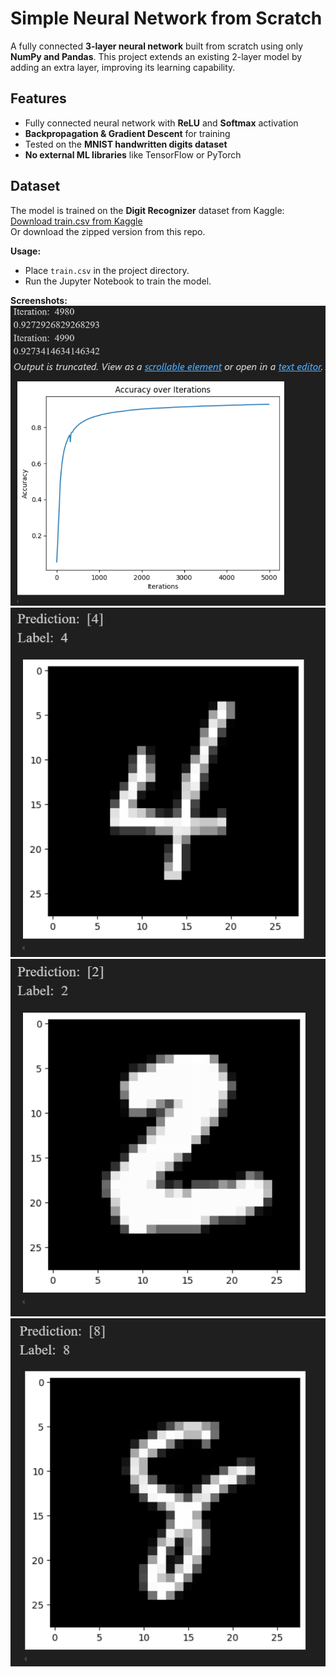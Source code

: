 # Simple Neural Network from Scratch

A fully connected **3-layer neural network** built from scratch using only **NumPy and Pandas**. This project extends an existing 2-layer model by adding an extra layer, improving its learning capability.

## Features
- Fully connected neural network with **ReLU** and **Softmax** activation  
- **Backpropagation & Gradient Descent** for training  
- Tested on the **MNIST handwritten digits dataset**  
- **No external ML libraries** like TensorFlow or PyTorch  

## Dataset
The model is trained on the **Digit Recognizer** dataset from Kaggle:  
[Download train.csv from Kaggle](https://www.kaggle.com/c/digit-recognizer/data?select=train.csv)  
Or download the zipped version from this repo.

**Usage:**
- Place `train.csv` in the project directory.  
- Run the Jupyter Notebook to train the model.  

**Screenshots:**
![Sample Prediction](Screenshots/Accuracy%20graph.png)
![Sample Prediction](Screenshots/prediction%201.png)
![Sample Prediction](Screenshots/prediction%202.png)
![Sample Prediction](Screenshots/prediction%203.png)

